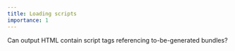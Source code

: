 ```yaml
---
title: Loading scripts
importance: 1
---
```


Can output HTML contain script tags referencing to-be-generated bundles?
